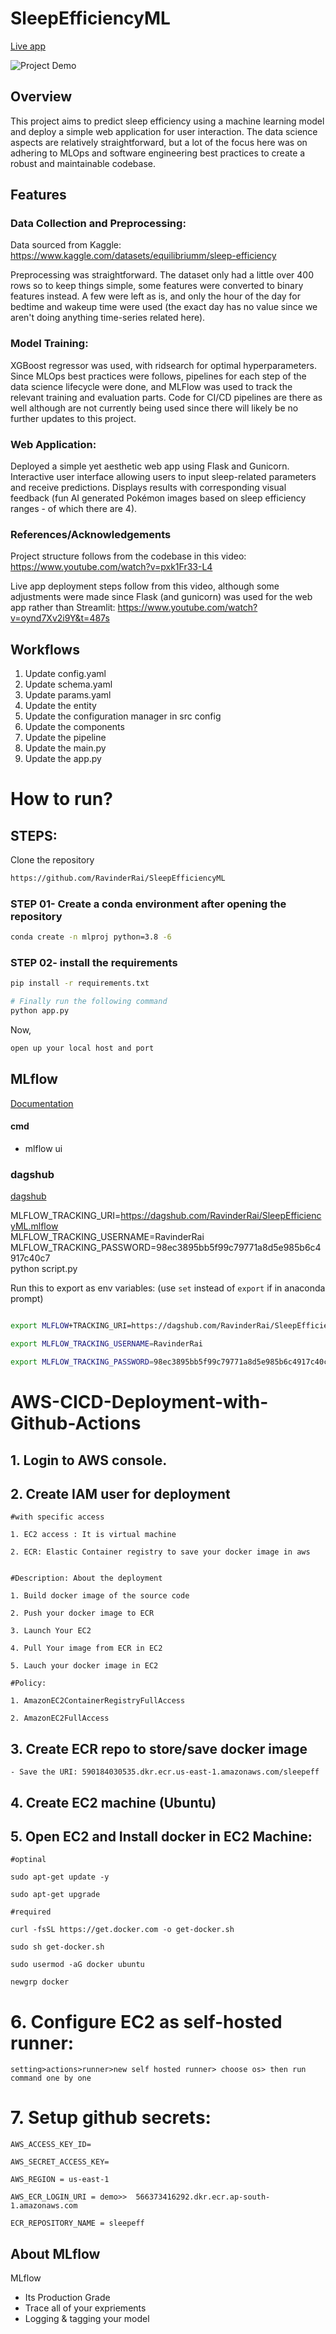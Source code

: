 # SleepEfficiencyML

[Live app](http://54.226.49.20:8080)

![Project Demo](SleepEfficiencyGIF.gif)

## Overview

This project aims to predict sleep efficiency using a machine learning model and deploy a simple web application for user interaction. The data science aspects are relatively straightforward, but a lot of the focus here was on adhering to MLOps and software engineering best practices to create a robust and maintainable codebase.

## Features

### Data Collection and Preprocessing:

Data sourced from Kaggle: https://www.kaggle.com/datasets/equilibriumm/sleep-efficiency

Preprocessing was straightforward. The dataset only had a little over 400 rows so to keep things simple, some features were converted to binary features instead. A few were left as is, and only the hour of the day for bedtime and wakeup time were used (the exact day has no value since we aren't doing anything time-series related here).

### Model Training:

XGBoost regressor was used, with ridsearch for optimal hyperparameters. Since MLOps best practices were follows, pipelines for each step of the data science lifecycle were done, and MLFlow was used to track the relevant training and evaluation parts. Code for CI/CD pipelines are there as well although are not currently being used since there will likely be no further updates to this project. 

### Web Application:

Deployed a simple yet aesthetic web app using Flask and Gunicorn. Interactive user interface allowing users to input sleep-related parameters and receive predictions. Displays results with corresponding visual feedback (fun AI generated Pokémon images based on sleep efficiency ranges - of which there are 4).


### References/Acknowledgements

Project structure follows from the codebase in this video: https://www.youtube.com/watch?v=pxk1Fr33-L4

Live app deployment steps follow from this video, although some adjustments were made since Flask (and gunicorn) was used for the web app rather than Streamlit: https://www.youtube.com/watch?v=oynd7Xv2i9Y&t=487s

## Workflows

1. Update config.yaml
2. Update schema.yaml
3. Update params.yaml
4. Update the entity
5. Update the configuration manager in src config
6. Update the components
7. Update the pipeline 
8. Update the main.py
9. Update the app.py

# How to run?

## STEPS:

Clone the repository

```bash
https://github.com/RavinderRai/SleepEfficiencyML
```

### STEP 01- Create a conda environment after opening the repository

```bash
conda create -n mlproj python=3.8 -6
```

### STEP 02- install the requirements
```bash
pip install -r requirements.txt
```


```bash
# Finally run the following command
python app.py
```

Now,
```bash
open up your local host and port
```

## MLflow

[Documentation](https://mlflow.org/docs/latest/index.html)

#### cmd
- mlflow ui


### dagshub
[dagshub](https://dagshub.com/)

MLFLOW_TRACKING_URI=https://dagshub.com/RavinderRai/SleepEfficiencyML.mlflow \
MLFLOW_TRACKING_USERNAME=RavinderRai \
MLFLOW_TRACKING_PASSWORD=98ec3895bb5f99c79771a8d5e985b6c4917c40c7 \
python script.py

Run this to export as env variables:
(use `set` instead of `export` if in anaconda prompt)

```bash

export MLFLOW+TRACKING_URI=https://dagshub.com/RavinderRai/SleepEfficiencyML.mlflow

export MLFLOW_TRACKING_USERNAME=RavinderRai

export MLFLOW_TRACKING_PASSWORD=98ec3895bb5f99c79771a8d5e985b6c4917c40c7

```

# AWS-CICD-Deployment-with-Github-Actions

## 1. Login to AWS console.

## 2. Create IAM user for deployment

	#with specific access

	1. EC2 access : It is virtual machine

	2. ECR: Elastic Container registry to save your docker image in aws


	#Description: About the deployment

	1. Build docker image of the source code

	2. Push your docker image to ECR

	3. Launch Your EC2 

	4. Pull Your image from ECR in EC2

	5. Lauch your docker image in EC2

	#Policy:

	1. AmazonEC2ContainerRegistryFullAccess

	2. AmazonEC2FullAccess

	
## 3. Create ECR repo to store/save docker image
    - Save the URI: 590184030535.dkr.ecr.us-east-1.amazonaws.com/sleepeff

	
## 4. Create EC2 machine (Ubuntu) 

## 5. Open EC2 and Install docker in EC2 Machine:
	
	
	#optinal

	sudo apt-get update -y

	sudo apt-get upgrade
	
	#required

	curl -fsSL https://get.docker.com -o get-docker.sh

	sudo sh get-docker.sh

	sudo usermod -aG docker ubuntu

	newgrp docker
	
# 6. Configure EC2 as self-hosted runner:
    setting>actions>runner>new self hosted runner> choose os> then run command one by one


# 7. Setup github secrets:

    AWS_ACCESS_KEY_ID=

    AWS_SECRET_ACCESS_KEY=

    AWS_REGION = us-east-1

    AWS_ECR_LOGIN_URI = demo>>  566373416292.dkr.ecr.ap-south-1.amazonaws.com

    ECR_REPOSITORY_NAME = sleepeff




## About MLflow 
MLflow

 - Its Production Grade
 - Trace all of your expriements
 - Logging & tagging your model